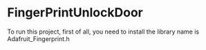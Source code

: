 # FingerPrintUnlockDoor

To run this project, first of all, you need to install the library name is Adafruit_Fingerprint.h

